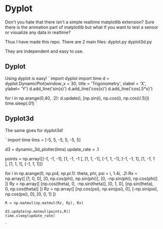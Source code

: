 # Dyplot

Don't you hate that there isn't a simple realtime matplotlib extension?
Sure there is the animation part of matplotlib but what if you want to test a sensor or visualize any data in realtime?

Thus I have made this repo.
There are 2 main files:
dyplot.py
dyplot3d.py

They are independent and easy to use.

## Dyplot

Using dyplot is easy!
`
import dyplot
import time
d = dyplot.DynamicPlot(window_x = 30, title = 'Trigonometry', xlabel = 'X', ylabel= 'Y')
d.add_line('sin(x)')
d.add_line('cos(x)')
d.add_line('cos(.5*x)')

for i in np.arange(0,40, .2):
    d.update(i, [np.sin(i), np.cos(i), np.cos(i/.5)])
    time.sleep(.01)
`

## Dyplot3d

The same goes for dyplot3d!

`
import time
lims = [-5, 5, -5, 5, -5, 5]

d3 = dynamic_3d_plotter(lims)
update_rate = .1

points = np.array([[-1, -1, -1],
                  [1, -1, -1 ],
                  [1, 1, -1],
                  [-1, 1, -1],
                  [-1, -1, 1],
                  [1, -1, 1 ],
                  [1, 1, 1],
                  [-1, 1, 1]])

for i in np.arange(0, np.pi*4, np.pi*.1):
    theta, phi, psi = i, 1.4*i, .2*i
    Rx = np.array([
        [1, 0, 0],
        [0, np.cos(phi), np.sin(phi)],
        [0, -np.sin(phi), np.cos(phi)]
    ])
    Ry = np.array([
        [np.cos(theta), 0, -np.sin(theta)],
        [0, 1, 0],
        [np.sin(theta), 0, np.cos(theta)]
    ])
    Rz = np.array([
        [np.cos(psi), np.sin(psi), 0],
        [-np.sin(psi), np.cos(psi), 0],
        [0, 0, 1]
    ])

    R = np.matmul(np.matmul(Rz, Ry), Rx)

    d3.update(np.matmul(points,R))
    time.sleep(update_rate)
`
